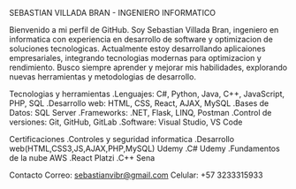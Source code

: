 SEBASTIAN VILLADA BRAN - INGENIERO INFORMATICO

Bienvenido a mi perfil de GitHub. Soy Sebastian Villada Bran, ingeniero en informatica con experiencia en desarrollo de software y optimizacion de soluciones tecnologicas.
Actualmente estoy desarrollando aplicaiones empresariales, integrando tecnologias modernas para optimizacion y rendimiento. Busco siempre aprender y mejorar mis habilidades, explorando nuevas herramientas y metodologias de desarrollo. 

Tecnologias y herramientas
.Lenguajes: C#, Python, Java, C++, JavaScript, PHP, SQL
.Desarrollo web: HTML, CSS, React, AJAX, MySQL
.Bases de Datos: SQL Server
.Frameworks: .NET, Flask, LINQ, Postman
.Control de versiones: Git, GitHub, GitLab
.Software: Visual Studio, VS Code

Certificaciones
.Controles y seguridad informatica
.Desarrollo web(HTML,CSS3,JS,AJAX,PHP,MySQL) Udemy
.C# Udemy
.Fundamentos de la nube AWS
.React Platzi
.C++ Sena 

Contacto
Correo: sebastianvibr@gmail.com
Celular: +57 3233315933
